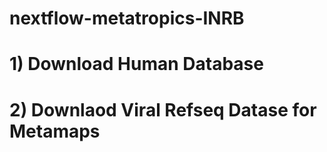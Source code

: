 # nextflow-metatropics-INRB


# 1) Download Human Database

# 2) Downlaod Viral Refseq Datase for Metamaps
